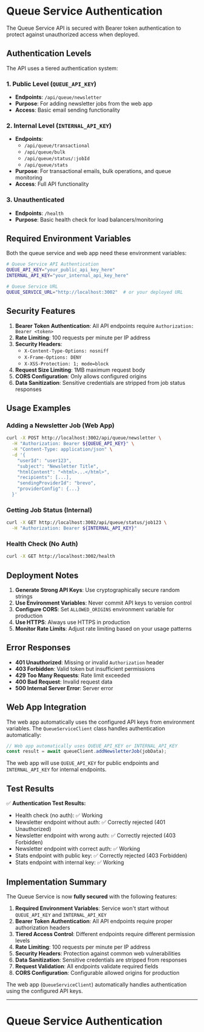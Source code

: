 # Queue Service Authentication

The Queue Service API is secured with Bearer token authentication to protect against unauthorized access when deployed.

## Authentication Levels

The API uses a tiered authentication system:

### 1. Public Level (`QUEUE_API_KEY`)
- **Endpoints**: `/api/queue/newsletter`
- **Purpose**: For adding newsletter jobs from the web app
- **Access**: Basic email sending functionality

### 2. Internal Level (`INTERNAL_API_KEY`)
- **Endpoints**: 
  - `/api/queue/transactional`
  - `/api/queue/bulk`
  - `/api/queue/status/:jobId`
  - `/api/queue/stats`
- **Purpose**: For transactional emails, bulk operations, and queue monitoring
- **Access**: Full API functionality

### 3. Unauthenticated
- **Endpoints**: `/health`
- **Purpose**: Basic health check for load balancers/monitoring

## Required Environment Variables

Both the queue service and web app need these environment variables:

```bash
# Queue Service API Authentication
QUEUE_API_KEY="your_public_api_key_here"
INTERNAL_API_KEY="your_internal_api_key_here"

# Queue Service URL
QUEUE_SERVICE_URL="http://localhost:3002"  # or your deployed URL
```

## Security Features

1. **Bearer Token Authentication**: All API endpoints require `Authorization: Bearer <token>`
2. **Rate Limiting**: 100 requests per minute per IP address
3. **Security Headers**: 
   - `X-Content-Type-Options: nosniff`
   - `X-Frame-Options: DENY`
   - `X-XSS-Protection: 1; mode=block`
4. **Request Size Limiting**: 1MB maximum request body
5. **CORS Configuration**: Only allows configured origins
6. **Data Sanitization**: Sensitive credentials are stripped from job status responses

## Usage Examples

### Adding a Newsletter Job (Web App)
```bash
curl -X POST http://localhost:3002/api/queue/newsletter \
  -H "Authorization: Bearer ${QUEUE_API_KEY}" \
  -H "Content-Type: application/json" \
  -d '{
    "userId": "user123",
    "subject": "Newsletter Title",
    "htmlContent": "<html>...</html>",
    "recipients": [...],
    "sendingProviderId": "brevo",
    "providerConfig": {...}
  }'
```

### Getting Job Status (Internal)
```bash
curl -X GET http://localhost:3002/api/queue/status/job123 \
  -H "Authorization: Bearer ${INTERNAL_API_KEY}"
```

### Health Check (No Auth)
```bash
curl -X GET http://localhost:3002/health
```

## Deployment Notes

1. **Generate Strong API Keys**: Use cryptographically secure random strings
2. **Use Environment Variables**: Never commit API keys to version control
3. **Configure CORS**: Set `ALLOWED_ORIGINS` environment variable for production
4. **Use HTTPS**: Always use HTTPS in production
5. **Monitor Rate Limits**: Adjust rate limiting based on your usage patterns

## Error Responses

- **401 Unauthorized**: Missing or invalid `Authorization` header
- **403 Forbidden**: Valid token but insufficient permissions
- **429 Too Many Requests**: Rate limit exceeded
- **400 Bad Request**: Invalid request data
- **500 Internal Server Error**: Server error

## Web App Integration

The web app automatically uses the configured API keys from environment variables. The `QueueServiceClient` class handles authentication automatically:

```typescript
// Web app automatically uses QUEUE_API_KEY or INTERNAL_API_KEY
const result = await queueClient.addNewsletterJob(jobData);
```

The web app will use `QUEUE_API_KEY` for public endpoints and `INTERNAL_API_KEY` for internal endpoints.

## Test Results

✅ **Authentication Test Results:**
- Health check (no auth): ✅ Working
- Newsletter endpoint without auth: ✅ Correctly rejected (401 Unauthorized)
- Newsletter endpoint with wrong auth: ✅ Correctly rejected (403 Forbidden)
- Newsletter endpoint with correct auth: ✅ Working
- Stats endpoint with public key: ✅ Correctly rejected (403 Forbidden)
- Stats endpoint with internal key: ✅ Working

## Implementation Summary

The Queue Service is now **fully secured** with the following features:

1. **Required Environment Variables**: Service won't start without `QUEUE_API_KEY` and `INTERNAL_API_KEY`
2. **Bearer Token Authentication**: All API endpoints require proper authorization headers
3. **Tiered Access Control**: Different endpoints require different permission levels
4. **Rate Limiting**: 100 requests per minute per IP address
5. **Security Headers**: Protection against common web vulnerabilities
6. **Data Sanitization**: Sensitive credentials are stripped from responses
7. **Request Validation**: All endpoints validate required fields
8. **CORS Configuration**: Configurable allowed origins for production

The web app (`QueueServiceClient`) automatically handles authentication using the configured API keys.

---

# Queue Service Authentication
